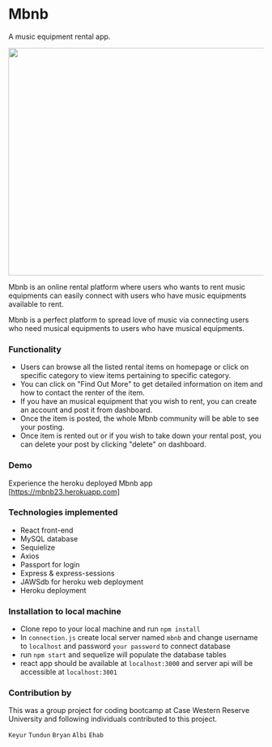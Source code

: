 # Mbnb
A music equipment rental app.
<p align="center">
<img width="700" height="450" src="https://user-images.githubusercontent.com/31428973/61822799-72d50a00-ae28-11e9-8e48-9da63b4b4a01.gif">
</p>
Mbnb is an online rental platform where users who wants to rent music equipments can easily connect with users who have music equipments available to rent.

Mbnb is a perfect platform to spread love of music via connecting users who need musical equipments to users who have musical equipments.

### Functionality

- Users can browse all the listed rental items on homepage or click on specific category to view items pertaining to specific category.
- You can click on "Find Out More" to get detailed information on item and how to contact the renter of the item.
- If you have an musical equipment that you wish to rent, you can create an account and post it from dashboard.
- Once the item is posted, the whole Mbnb community will be able to see your posting.
- Once item is rented out or if you wish to take down your rental post, you can delete your post by clicking "delete" on dashboard.

### Demo
Experience the heroku deployed Mbnb app [https://mbnb23.herokuapp.com]

### Technologies implemented
- React front-end
- MySQL database
- Sequielize
- Axios
- Passport for login 
- Express & express-sessions
- JAWSdb for heroku web deployment
- Heroku deployment

### Installation to local machine
- Clone repo to your local machine and run `npm install`
- In `connection.js` create local server named `mbnb` and change username to `localhost` and password `your password` to connect database
- run `npm start` and sequelize will populate the database tables
- react app should be available at `localhost:3000` and server api will be accessible at `localhost:3001`

### Contribution by
This was a group project for coding bootcamp at Case Western Reserve University and following individuals contributed to this project. 

`Keyur` `Tundun` `Bryan` `Albi` `Ehab`
